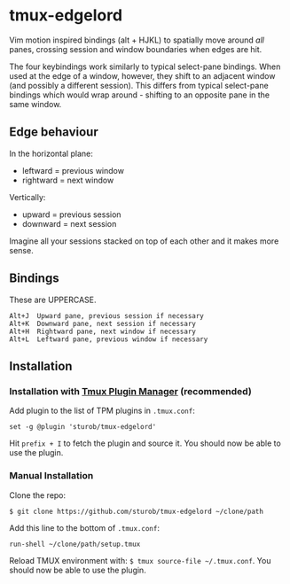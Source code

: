# tmux-edgelord

Vim motion inspired bindings (alt + HJKL) to spatially move around *all* panes, crossing session and window boundaries when edges are hit.

The four keybindings work similarly to typical select-pane bindings. When used at the edge of a window, however, they shift to an adjacent window (and possibly a different session). This differs from typical select-pane bindings which would wrap around - shifting to an opposite pane in the same window.

## Edge behaviour

In the horizontal plane: 
 - leftward = previous window 
 - rightward = next window

Vertically:
- upward = previous session
- downward = next session

Imagine all your sessions stacked on top of each other and it makes more sense.


## Bindings

These are UPPERCASE.

	Alt+J  Upward pane, previous session if necessary 
	Alt+K  Downward pane, next session if necessary 
	Alt+H  Rightward pane, next window if necessary
	Alt+L  Leftward pane, previous window if necessary


## Installation

### Installation with [Tmux Plugin Manager](https://github.com/tmux-plugins/tpm) (recommended)

Add plugin to the list of TPM plugins in `.tmux.conf`:

    set -g @plugin 'sturob/tmux-edgelord'

Hit `prefix + I` to fetch the plugin and source it. You should now be able to
use the plugin.

### Manual Installation

Clone the repo:

    $ git clone https://github.com/sturob/tmux-edgelord ~/clone/path

Add this line to the bottom of `.tmux.conf`:

    run-shell ~/clone/path/setup.tmux

Reload TMUX environment with: `$ tmux source-file ~/.tmux.conf`.
You should now be able to use the plugin.




